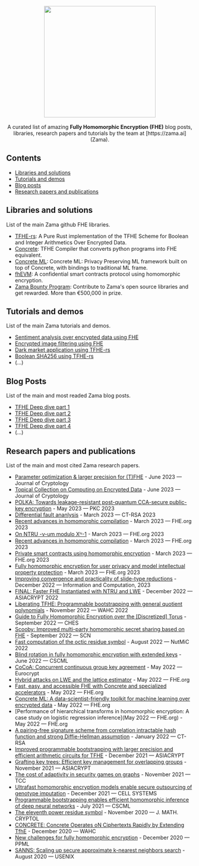 <p align="center">
  <img src="https://github.com/zama-ai/awesome-zama/assets/5758427/2d7c318d-9e16-4fba-8c5f-3d9a998e5af3" width="300px">
  <br>
  <br/>A curated list of amazing <b>Fully Homomorphic Encryption (FHE)</b> blog posts, libraries, research papers and tutorials by the team at [https://zama.ai](Zama).
</p>


## Contents
- [Libraries and solutions](#libraries-and-solutions)
- [Tutorials and demos](#tutorials-and-demos)
- [Blog posts](#blog-posts)
- [Research papers and publications](#research-papers-and-publications)

## Libraries and solutions
List of the main Zama github FHE libraries. 
- [TFHE-rs](https://github.com/zama-ai): A Pure Rust implementation of the TFHE Scheme for Boolean and Integer Arithmetics Over Encrypted Data.
- [Concrete](https://github.com/zama-ai): TFHE Compiler that converts python programs into FHE equivalent.
- [Concrete ML](https://github.com/zama-ai): Concrete ML: Privacy Preserving ML framework built on top of Concrete, with bindings to traditional ML frame.
- [fhEVM](docs.zama.ai/fhevm): A confidential smart contracts protocol using homomorphic encryption.
- [Zama Bounty Program](https://github.com/zama-ai): Contribute to Zama's open source libraries and get rewarded. More than €500,000 in prize.

## Tutorials and demos
List of the main Zama tutorials and demos.
- [Sentiment analysis over encrypted data using FHE](https://huggingface.co/spaces/zama-fhe/encrypted_sentiment_analysis)
- [Encrypted image filtering using FHE](https://huggingface.co/spaces/zama-fhe/encrypted_sentiment_analysis)
- [Dark market application using TFHE-rs](https://www.zama.ai/post/dark-market-tfhe-rs)
- [Boolean SHA256 using TFHE-rs](https://www.zama.ai/post/boolean-sha256-tfhe-rs)
- (...)

  
## Blog Posts
List of the main and most readed Zama blog posts.
- [TFHE Deep dive part 1](https://www.zama.ai/post/tfhe-deep-dive-part-1)
- [TFHE Deep dive part 2](https://www.zama.ai/post/tfhe-deep-dive-part-1)
- [TFHE Deep dive part 3](https://www.zama.ai/post/tfhe-deep-dive-part-1)
- [TFHE Deep dive part 4](https://www.zama.ai/post/tfhe-deep-dive-part-1)
- (...)


## Research papers and publications
List of the main and most cited Zama research papers.
- [Parameter optimization & larger precision for (T)FHE](https://link.springer.com/article/10.1007/s00145-023-09463-5) - ‍June 2023 — Journal of Cryptology
- [Topical Collection on Computing on Encrypted Data](https://link.springer.com/article/10.1007/s00145-023-09444-8) - June 2023 — Journal of Cryptology
- [POLKA: Towards leakage-resistant post-quantum CCA-secure public-key encryption](https://link.springer.com/chapter/10.1007/978-3-031-31368-4_5) - ‍May 2023 — PKC 2023
- [Differential fault ananlysis](https://drive.google.com/file/d/1ZC8Amh-bfIr5izyL9-QLoxsGh7kuQDzc/view) ‍‍‍- March 2023 — CT-RSA 2023
- [Recent advances in homomorphic compilation](https://drive.google.com/file/d/1OczDmC0HUqg_z7NJ_FxNhqCT0TARZZHv/view) - ‍‍March 2023 — FHE.org 2023
- [On NTRU -ν-um modulo Xᴺ-1](https://drive.google.com/file/d/1gChSzW_lhgVPUHzm8eR3PGVcZN5maZkM/view) - ‍March 2023 — FHE.org 2023
- [Recent advances in homomorphic compilation](https://drive.google.com/file/d/1OczDmC0HUqg_z7NJ_FxNhqCT0TARZZHv/view) - ‍‍March 2023 — FHE.org 2023
- [Private smart contracts using homomorphic encryption](https://drive.google.com/file/d/1FdYiGKDO-g8uCJY1ShgU4fB7jOAqquLq/view) - ‍March 2023 — FHE.org 2023
- [Fully homomorphic encryption for user privacy and model intellectual property protection](https://drive.google.com/file/d/1sgtv4FqqOr32ZNPm9O4cWOibmUAFyJTT/view) - ‍March 2023 — FHE.org 2023
- [Improving convergence and practicality of slide-type reductions](https://www.sciencedirect.com/science/article/abs/pii/S0890540123000135?via%3Dihub) - December 2022 — Information and Computation, 2023
- [FINAL: Faster FHE Instantiated with NTRU and LWE](https://link.springer.com/chapter/10.1007/978-3-031-22966-4_7) - ‍December 2022 — ASIACRYPT 2022
- [Liberating TFHE: Programmable bootstrapping with general quotient polynomials](https://dl.acm.org/doi/10.1145/3560827.3563376) - November 2022 — WAHC 2022
- [Guide to Fully Homomorphic Encryption over the [Discretized] Torus](https://tches.iacr.org/index.php/TCHES/article/view/9836) - September 2022 — CHES
- [Scooby: Improved multi-party homomorphic secret sharing based on FHE](https://link.springer.com/chapter/10.1007/978-3-031-14791-3_24) - September 2022 — SCN
- [Fast computation of the octic residue symbol](https://marcjoye.github.io/papers/Joy22octic.pdf) - ‍August 2022 — NutMiC 2022
- [Blind rotation in fully homomorphic encryption with extended keys](https://link.springer.com/chapter/10.1007/978-3-031-07689-3_1) - June 2022 — CSCML
- [CoCoA: Concurrent continuous group key agreement](https://link.springer.com/chapter/10.1007/978-3-031-07085-3_28) - May 2022 — Eurocrypt
- [Hybrid attacks on LWE and the lattice estimator](https://github.com/zama-ai/publications/raw/main/papers/2022/estimator.pdf) - May 2022 — FHE.org
- [Fast, easy, and accessible FHE with Concrete and specialized accelerators](https://github.com/zama-ai/publications/raw/main/papers/2022/concreteacc.pdf) - May 2022 — FHE.org
- [Concrete ML: A data-scientist-friendly toolkit for machine learning over encrypted data](https://github.com/zama-ai/publications/raw/main/papers/2022/cml.pdf) - May 2022 — FHE.org
- [Performance of hierarchical transforms in homomorphic encryption: A case study on logistic regression inference](May 2022 — FHE.org) - May 2022 — FHE.org
- [A pairing-free signature scheme from correlation intractable hash function and strong Diffie-Hellman assumption](https://link.springer.com/chapter/10.1007/978-3-030-95312-6_2) - January 2022 — CT-RSA
- [Improved programmable bootstrapping with larger precision and efficient arithmetic circuits for TFHE](https://link.springer.com/chapter/10.1007/978-3-030-92078-4_23) - December 2021 — ASIACRYPT
- [Grafting key trees: Efficient key management for overlapping groups](https://link.springer.com/chapter/10.1007/978-3-030-90456-2_8) - November 2021 — ASIACRYPT
- [The cost of adaptivity in security games on graphs](https://link.springer.com/chapter/10.1007/978-3-030-90453-1_19) - November 2021 — TCC
- [Ultrafast homomorphic encryption models enable secure outsourcing of genotype imputation](https://linkinghub.elsevier.com/retrieve/pii/S240547122100288X) - December 2021 — CELL SYSTEMS
- [Programmable bootstrapping enables efficient homomorphic inference of deep neural networks](https://link.springer.com/chapter/10.1007/978-3-030-78086-9_1) - July 2021 — CSCML
- [The eleventh power residue symbol](https://www.degruyter.com/document/doi/10.1515/jmc-2020-0077/html) - November 2020 — J. MATH. CRYPTOL
- [CONCRETE: Concrete Operates oN Ciphertexts Rapidly by Extending TfhE](https://data.uni-hannover.de/dataset/wahc20) - December 2020 — WAHC
- [New challenges for fully homomorphic encryption](https://ppml-workshop.github.io/ppml20/pdfs/Chillotti_et_al.pdf) - December 2020 — PPML
- [SANNS: Scaling up secure approximate k-nearest neighbors search](https://www.usenix.org/conference/usenixsecurity20/presentation/chen-hao) - August 2020 — USENIX






  

